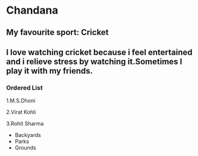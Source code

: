 # Chandana
## My favourite sport: Cricket
I love watching cricket because i feel **entertained** and i relieve **stress** by watching it.Sometimes I play it with my friends.
---
### Ordered List

1.M.S.Dhoni

2.Virat Kohli

3.Rohit Sharma

- Backyards
- Parks
- Grounds